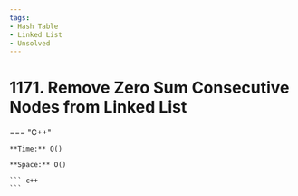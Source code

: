 ```yaml
---
tags:
- Hash Table
- Linked List
- Unsolved
---
```



# 1171. Remove Zero Sum Consecutive Nodes from Linked List

=== "C++"

    **Time:** O()

    **Space:** O()

    ``` c++
    ```